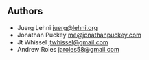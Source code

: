 ## Authors

- Juerg Lehni <juerg@lehni.org>
- Jonathan Puckey <me@jonathanpuckey.com>
- Jt Whissel <jtwhissel@gmail.com>
- Andrew Roles <jaroles58@gmail.com>